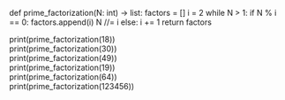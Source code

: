 def prime_factorization(N: int) -> list:
    factors = []
    i = 2
    while N > 1:
        if N % i == 0:
            factors.append(i)
            N //= i
        else:
            i += 1
    return factors


print(prime_factorization(18))     
print(prime_factorization(30))      
print(prime_factorization(49))       
print(prime_factorization(19))      
print(prime_factorization(64))      
print(prime_factorization(123456))   

